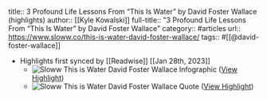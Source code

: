 title:: 3 Profound Life Lessons From “This Is Water” by David Foster Wallace (highlights)
author:: [[Kyle Kowalski]]
full-title:: "3 Profound Life Lessons From “This Is Water” by David Foster Wallace"
category:: #articles
url:: https://www.sloww.co/this-is-water-david-foster-wallace/
tags:: #[[@david-foster-wallace]]

- Highlights first synced by [[Readwise]] [[Jan 28th, 2023]]
	- ![Sloww This is Water David Foster Wallace Infographic](https://www.sloww.co/wp-content/uploads/2018/11/Sloww-This-is-Water-David-Foster-Wallace-Infographic.jpg) ([View Highlight](https://read.readwise.io/read/01gqvg70p2g4tw1k2cgm7767kv))
	- ![Sloww This is Water David Foster Wallace Quote](https://www.sloww.co/wp-content/uploads/2018/11/Sloww-Quote-39-Vertical.jpg) ([View Highlight](https://read.readwise.io/read/01gqvg7atxyqabpm5zh193yxjs))